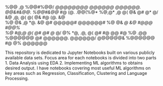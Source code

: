    %@@    ,@    %@@#%@@/ *@@@@@@@@  @@@@@@       @@@@@@.    @@&#&@@.    %@@#&@@*   #@   (@. .@@(%@* 
   %@,@*  ,@   @(      @&    @#     @*           @/   &@  ,@,      @(  @(      @&  #@ (@.   &@      
   %@  @& ,@  *@.      &@    @#     @@@@@#       @@@@@@#  %@       @& *@       &@  #@@@       #@@%  
   %@   #@,@   @(      @#    @#     @*           @/    @% *@,     .@,  @(      @#  #@  @@        #@ 
   %@    .@@    %@@@@@@      @#     @@@@@@.      @@@@@@/    @@@@@@&     %@@@@@@    #@    @% @@@@@@ 
                                                                                
This repository is dedicated to Jupyter Notebooks built on various publicly available data sets. 
Focus area for each notebooks is divided into two parts 1. Data Analysis using EDA 2. Implementing ML algorithms to obtains desired output.
I have notebooks covering most useful ML algorithms on key areas such as Regression, Classification, Clustering and Language Processing. 
